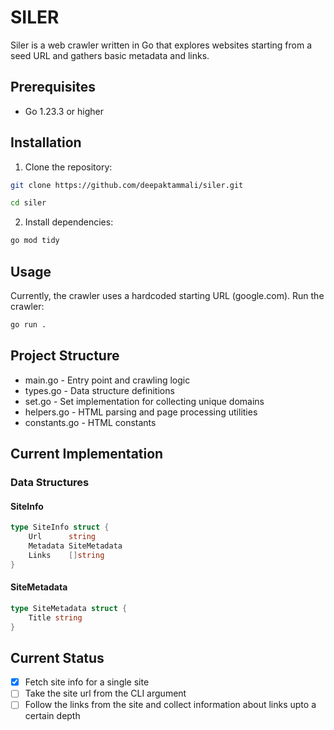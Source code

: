 # SILER

Siler is a web crawler written in Go that explores websites starting from a seed URL and gathers basic metadata and links.


## Prerequisites

- Go 1.23.3 or higher


## Installation

1. Clone the repository:

```bash
git clone https://github.com/deepaktammali/siler.git

cd siler
```

2. Install dependencies:

```bash
go mod tidy
```

## Usage

Currently, the crawler uses a hardcoded starting URL (google.com). Run the crawler:

```bash
go run .
```

## Project Structure

- main.go - Entry point and crawling logic
- types.go - Data structure definitions
- set.go - Set implementation for collecting unique domains
- helpers.go - HTML parsing and page processing utilities
- constants.go - HTML constants



## Current Implementation

### Data Structures

#### SiteInfo

```go
type SiteInfo struct {
    Url      string
    Metadata SiteMetadata
    Links    []string
}
```

#### SiteMetadata

```go
type SiteMetadata struct {
    Title string
}
```

## Current Status

- [x] Fetch site info for a single site
- [ ] Take the site url from the CLI argument
- [ ] Follow the links from the site and collect information about links upto a certain depth
